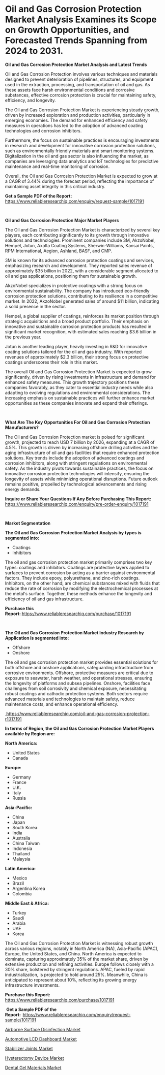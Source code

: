 <p><h1>Oil and Gas Corrosion Protection Market Analysis Examines its Scope on Growth Opportunities, and Forecasted Trends Spanning from 2024 to 2031.</h1></p><p><strong>Oil and Gas Corrosion Protection Market Analysis and Latest Trends</strong></p>
<p><p>Oil and Gas Corrosion Protection involves various techniques and materials designed to prevent deterioration of pipelines, structures, and equipment used in the extraction, processing, and transportation of oil and gas. As these assets face harsh environmental conditions and corrosive substances, effective corrosion protection is crucial for maintaining safety, efficiency, and longevity. </p><p>The Oil and Gas Corrosion Protection Market is experiencing steady growth, driven by increased exploration and production activities, particularly in emerging economies. The demand for enhanced efficiency and safety measures in operations has led to the adoption of advanced coating technologies and corrosion inhibitors. </p><p>Furthermore, the focus on sustainable practices is encouraging investments in research and development for innovative corrosion protection solutions, such as environmentally friendly materials and smart monitoring systems. Digitalization in the oil and gas sector is also influencing the market, as companies are leveraging data analytics and IoT technologies for predictive maintenance and real-time monitoring of corrosion. </p><p>Overall, the Oil and Gas Corrosion Protection Market is expected to grow at a CAGR of 3.44% during the forecast period, reflecting the importance of maintaining asset integrity in this critical industry.</p></p>
<p><strong>Get a Sample PDF of the Report:&nbsp;</strong> <a href="https://www.reliableresearchiq.com/enquiry/request-sample/1017191?utm_campaign=1117&utm_medium=2&utm_source=Github&utm_content=ia&utm_term=06112024&utm_id=oil-and-gas-corrosion-protection">https://www.reliableresearchiq.com/enquiry/request-sample/1017191</a></p>
<p>&nbsp;</p>
<p><strong>Oil and Gas Corrosion Protection Major Market Players</strong></p>
<p><p>The Oil and Gas Corrosion Protection Market is characterized by several key players, each contributing significantly to its growth through innovative solutions and technologies. Prominent companies include 3M, AkzoNobel, Hempel, Jotun, Axalta Coating Systems, Sherwin-Williams, Kansai Paints, RPM International, Aegion, Ashland, BASF, and CMP.</p><p>3M is known for its advanced corrosion protection coatings and services, emphasizing research and development. They reported sales revenue of approximately $35 billion in 2022, with a considerable segment allocated to oil and gas applications, positioning them for sustainable growth.</p><p>AkzoNobel specializes in protective coatings with a strong focus on environmental sustainability. The company has introduced eco-friendly corrosion protection solutions, contributing to its resilience in a competitive market. In 2022, AkzoNobel generated sales of around $11 billion, indicating a solid presence in the sector.</p><p>Hempel, a global supplier of coatings, reinforces its market position through strategic acquisitions and a broad product portfolio. Their emphasis on innovative and sustainable corrosion protection products has resulted in significant market recognition, with estimated sales reaching $3.6 billion in the previous year.</p><p>Jotun is another leading player, heavily investing in R&D for innovative coating solutions tailored for the oil and gas industry. With reported revenues of approximately $2.3 billion, their strong focus on protective coatings underscores their role in this market.</p><p>The overall Oil and Gas Corrosion Protection Market is expected to grow significantly, driven by rising investments in infrastructure and demand for enhanced safety measures. This growth trajectory positions these companies favorably, as they cater to essential industry needs while also adapting to evolving regulations and environmental considerations. The increasing emphasis on sustainable practices will further enhance market opportunities as these companies innovate and expand their offerings.</p></p>
<p>&nbsp;</p>
<p><strong>What Are The Key Opportunities For Oil and Gas Corrosion Protection Manufacturers?</strong></p>
<p><p>The Oil and Gas Corrosion Protection market is poised for significant growth, projected to reach USD 7 billion by 2026, expanding at a CAGR of 4.5%. This growth is driven by increasing offshore drilling activities and the aging infrastructure of oil and gas facilities that require enhanced protection solutions. Key trends include the adoption of advanced coatings and corrosion inhibitors, along with stringent regulations on environmental safety. As the industry pivots towards sustainable practices, the focus on innovative corrosion protection technologies will intensify, ensuring the longevity of assets while minimizing operational disruptions. Future outlook remains positive, propelled by technological advancements and rising energy demands.</p></p>
<p><strong>Inquire or Share Your Questions If Any Before Purchasing This Report:</strong> <a href="https://www.reliableresearchiq.com/enquiry/pre-order-enquiry/1017191?utm_campaign=1117&utm_medium=2&utm_source=Github&utm_content=ia&utm_term=06112024&utm_id=oil-and-gas-corrosion-protection">https://www.reliableresearchiq.com/enquiry/pre-order-enquiry/1017191</a></p>
<p>&nbsp;</p>
<p><strong>Market Segmentation</strong></p>
<p><strong>The Oil and Gas Corrosion Protection Market Analysis by types is segmented into:</strong></p>
<p><ul><li>Coatings</li><li>Inhibitors</li></ul></p>
<p><p>The oil and gas corrosion protection market primarily comprises two key types: coatings and inhibitors. Coatings are protective layers applied to surfaces to prevent corrosion by acting as a barrier against environmental factors. They include epoxy, polyurethane, and zinc-rich coatings. Inhibitors, on the other hand, are chemical substances mixed with fluids that reduce the rate of corrosion by modifying the electrochemical processes at the metal's surface. Together, these methods enhance the longevity and efficiency of oil and gas infrastructure.</p></p>
<p><strong>Purchase this Report:&nbsp;</strong><a href="https://www.reliableresearchiq.com/purchase/1017191?utm_campaign=1117&utm_medium=2&utm_source=Github&utm_content=ia&utm_term=06112024&utm_id=oil-and-gas-corrosion-protection">https://www.reliableresearchiq.com/purchase/1017191</a></p>
<p>&nbsp;</p>
<p><strong>The Oil and Gas Corrosion Protection Market Industry Research by Application is segmented into:</strong></p>
<p><ul><li>Offshore</li><li>Onshore</li></ul></p>
<p><p>The oil and gas corrosion protection market provides essential solutions for both offshore and onshore applications, safeguarding infrastructure from corrosive environments. Offshore, protective measures are critical due to exposure to seawater, harsh weather, and operational stresses, ensuring the longevity of platforms and subsea pipelines. Onshore, facilities face challenges from soil corrosivity and chemical exposure, necessitating robust coatings and cathodic protection systems. Both sectors require advanced materials and technologies to maintain safety, reduce maintenance costs, and enhance operational efficiency.</p></p>
<p><a href="https://www.reliableresearchiq.com/oil-and-gas-corrosion-protection-r1017191?utm_campaign=1117&utm_medium=2&utm_source=Github&utm_content=ia&utm_term=06112024&utm_id=oil-and-gas-corrosion-protection">&nbsp;https://www.reliableresearchiq.com/oil-and-gas-corrosion-protection-r1017191</a></p>
<p><strong>In terms of Region, the Oil and Gas Corrosion Protection Market Players available by Region are:</strong></p>
<p>
    <p> <strong> North America: </strong>
        <ul>
            <li>United States</li>
            <li>Canada</li>
        </ul>
        </p> 
    <p> <strong> Europe: </strong>
        <ul>
            <li>Germany</li>
            <li>France</li>
            <li>U.K.</li>
            <li>Italy</li>
            <li>Russia</li>
        </ul>
        </p> 
    <p> <strong> Asia-Pacific: </strong>
        <ul>
            <li>China</li>
            <li>Japan</li>
            <li>South Korea</li>
            <li>India</li>
            <li>Australia</li>
            <li>China Taiwan</li>
            <li>Indonesia</li>
            <li>Thailand</li>
            <li>Malaysia</li>
        </ul>
        </p> 
    <p> <strong> Latin America: </strong>
        <ul>
            <li>Mexico</li>
            <li>Brazil</li>
            <li>Argentina Korea</li>
            <li>Colombia</li>
        </ul>
        </p> 
    <p> <strong> Middle East & Africa: </strong>
        <ul>
            <li>Turkey</li>
            <li>Saudi</li>
            <li>Arabia</li>
            <li>UAE</li>
            <li>Korea</li>
        </ul>
    </p>
    </p>
<p><p>The Oil and Gas Corrosion Protection Market is witnessing robust growth across various regions, notably in North America (NA), Asia-Pacific (APAC), Europe, the United States, and China. North America is expected to dominate, capturing approximately 35% of the market share, driven by extensive production and refining activities. Europe follows closely with a 30% share, bolstered by stringent regulations. APAC, fueled by rapid industrialization, is projected to hold around 25%. Meanwhile, China is anticipated to represent about 10%, reflecting its growing energy infrastructure investments.</p></p>
<p><strong>Purchase this Report: </strong><a href="https://www.reliableresearchiq.com/purchase/1017191?utm_campaign=1117&utm_medium=2&utm_source=Github&utm_content=ia&utm_term=06112024&utm_id=oil-and-gas-corrosion-protection">https://www.reliableresearchiq.com/purchase/1017191</a></p>
<p>&nbsp;<strong>Get a Sample PDF of the Report:&nbsp;&nbsp;</strong><a href="https://www.reliableresearchiq.com/enquiry/request-sample/1017191?utm_campaign=1117&utm_medium=2&utm_source=Github&utm_content=ia&utm_term=06112024&utm_id=oil-and-gas-corrosion-protection">https://www.reliableresearchiq.com/enquiry/request-sample/1017191</a></p>
<p><strong></strong></p>
<p><p><a href="https://issuu.com/reportprime-2/docs/airborne-surface-disinfection-marke_44f6f0f5b28ba4?utm_campaign=1117&utm_medium=2&utm_source=Github&utm_content=ia&utm_term=06112024&utm_id=oil-and-gas-corrosion-protection">Airborne Surface Disinfection Market</a></p><p><a href="https://github.com/florjvdva/Market-Research-Report-List-1/blob/main/automotive-lcd-dashboard-market.md?utm_campaign=1117&utm_medium=2&utm_source=Github&utm_content=ia&utm_term=06112024&utm_id=oil-and-gas-corrosion-protection">Automotive LCD Dashboard Market</a></p><p><a href="https://github.com/kiara3n0pau/Market-Research-Report-List-1/blob/main/stabilizer-joints-market.md?utm_campaign=1117&utm_medium=2&utm_source=Github&utm_content=ia&utm_term=06112024&utm_id=oil-and-gas-corrosion-protection">Stabilizer Joints Market</a></p><p><a href="https://issuu.com/reportprime-2/docs/hysterectomy-device-market-size-203_21638416e46973?utm_campaign=1117&utm_medium=2&utm_source=Github&utm_content=ia&utm_term=06112024&utm_id=oil-and-gas-corrosion-protection">Hysterectomy Device Market</a></p><p><a href="https://www.linkedin.com/pulse/dental-gel-materials-market-size-share-growth-analysis-type-application-pgrac?utm_campaign=1117&utm_medium=2&utm_source=Github&utm_content=ia&utm_term=06112024&utm_id=oil-and-gas-corrosion-protection">Dental Gel Materials Market</a></p></p>